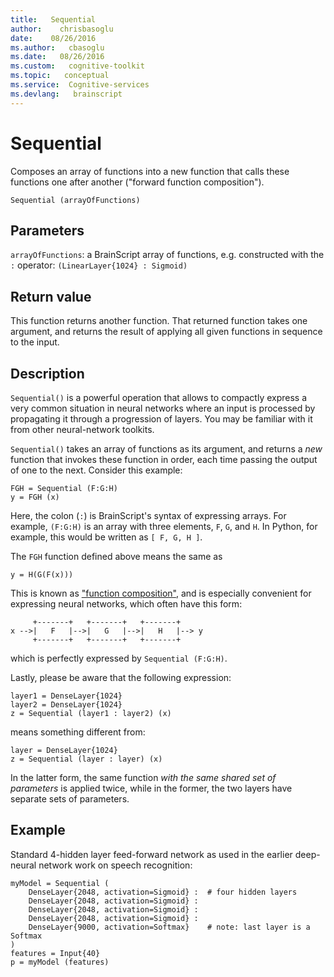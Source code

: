 ```yaml
---
title:   Sequential 
author:    chrisbasoglu
date:    08/26/2016
ms.author:   cbasoglu
ms.date:   08/26/2016
ms.custom:   cognitive-toolkit
ms.topic:   conceptual
ms.service:  Cognitive-services
ms.devlang:   brainscript
---
```


# Sequential

Composes an array of functions into a new function that calls these functions one after another ("forward function composition").

    Sequential (arrayOfFunctions)

## Parameters

`arrayOfFunctions`: a BrainScript array of functions, e.g. constructed with the `:` operator: `(LinearLayer{1024} : Sigmoid)`

## Return value

This function returns another function. That returned function takes one argument, and returns the result
of applying all given functions in sequence to the input.

## Description

`Sequential()` is a powerful operation that allows to compactly express a very common situation in neural networks
where an input is processed by propagating it through a progression of layers.
You may be familiar with it from other neural-network toolkits.

`Sequential()` takes an array of functions as its argument,
and returns a *new* function that invokes these function in order,
each time passing the output of one to the next.
Consider this example:

    FGH = Sequential (F:G:H)
    y = FGH (x)

Here, the colon (`:`) is BrainScript's syntax of expressing arrays. For example,
`(F:G:H)` is an array with three elements, `F`, `G`, and `H`.
In Python, for example, this would be written as `[ F, G, H ]`.

The `FGH` function defined above means the same as

    y = H(G(F(x))) 

This is known as ["function composition"](https://en.wikipedia.org/wiki/Function_composition),
and is especially convenient for expressing neural networks, which often have this form:

         +-------+   +-------+   +-------+
    x -->|   F   |-->|   G   |-->|   H   |--> y
         +-------+   +-------+   +-------+

which is perfectly expressed by `Sequential (F:G:H)`.

Lastly, please be aware that the following expression:

    layer1 = DenseLayer{1024}
    layer2 = DenseLayer{1024}
    z = Sequential (layer1 : layer2) (x)

means something different from:

    layer = DenseLayer{1024}
    z = Sequential (layer : layer) (x)

In the latter form, the same function *with the same shared set of parameters* is applied twice,
while in the former, the two layers have separate sets of parameters.

## Example

Standard 4-hidden layer feed-forward network as used in the earlier deep-neural network
work on speech recognition:

    myModel = Sequential (
        DenseLayer{2048, activation=Sigmoid} :  # four hidden layers
        DenseLayer{2048, activation=Sigmoid} : 
        DenseLayer{2048, activation=Sigmoid} : 
        DenseLayer{2048, activation=Sigmoid} : 
        DenseLayer{9000, activation=Softmax}    # note: last layer is a Softmax 
    )
    features = Input{40}
    p = myModel (features)
